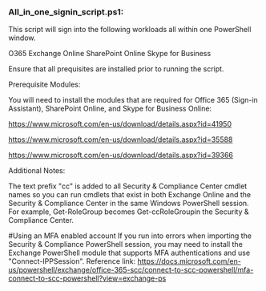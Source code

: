 ### All_in_one_signin_script.ps1:
This script will sign into the following workloads all within one PowerShell window. 

O365
Exchange Online
SharePoint Online
Skype for Business

Ensure that all prequisites are installed prior to running the script. 

Prerequisite Modules: 

You will need to install the modules that are required for Office 365 (Sign-in Assistant), SharePoint Online, and Skype for Business Online:

https://www.microsoft.com/en-us/download/details.aspx?id=41950

https://www.microsoft.com/en-us/download/details.aspx?id=35588

https://www.microsoft.com/en-us/download/details.aspx?id=39366


Additional Notes:

The text prefix "cc" is added to all Security & Compliance Center cmdlet names so you can run cmdlets that exist in both Exchange Online and the Security & Compliance Center in the same Windows PowerShell session. For example, Get-RoleGroup becomes Get-ccRoleGroupin the Security & Compliance Center.

#Using an MFA enabled account
If you run into errors when importing the Security & Compliance PowerShell session, you may need to install the Exchange PowerShell module that supports MFA authentications and use "Connect-IPPSession".
Reference link:
https://docs.microsoft.com/en-us/powershell/exchange/office-365-scc/connect-to-scc-powershell/mfa-connect-to-scc-powershell?view=exchange-ps
